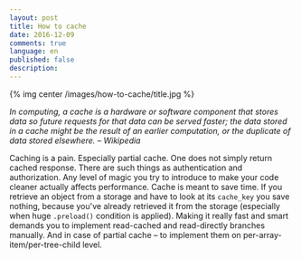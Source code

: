 ```yaml
---
layout: post
title: How to cache
date: 2016-12-09
comments: true
language: en
published: false
description: 
---
```


{% img center /images/how-to-cache/title.jpg %}

_In computing, a cache is a hardware or software component that stores data so future requests for that data can be served faster; the data stored in a cache might be the result of an earlier computation, or the duplicate of data stored elsewhere. – Wikipedia_



Caching is a pain. Especially partial cache. One does not simply return cached response. There are such things as authentication and authorization. Any level of magic you try to introduce to make your code cleaner actually affects performance. Cache is meant to save time. If you retrieve an object from a storage and have to look at its `cache_key` you save nothing, because you've already retrieved it from the storage (especially when huge `.preload()` condition is applied). Making it really fast and smart demands you to implement read-cached and read-directly branches manually. And in case of partial cache – to implement them on per-array-item/per-tree-child level.